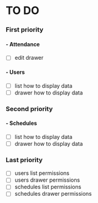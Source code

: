 # TO DO

### First priority

#### - Attendance

- [ ] edit drawer

#### - Users

- [ ] list how to display data
- [ ] drawer how to display data

### Second priority

#### - Schedules

- [ ] list how to display data
- [ ] drawer how to display data

### Last priority

- [ ] users list permissions
- [ ] users drawer permissions
- [ ] schedules list permissions
- [ ] schedules drawer permissions
